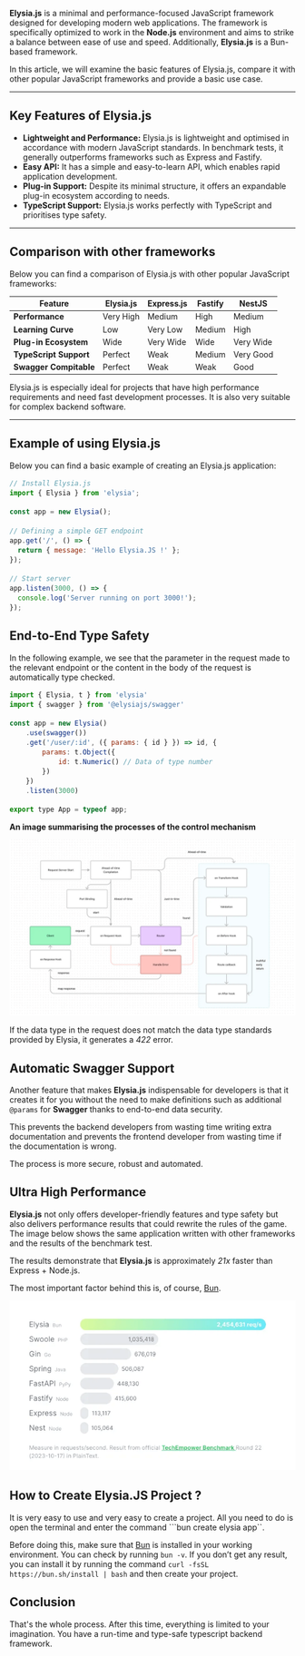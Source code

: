 <strong>Elysia.js</strong> is a minimal and performance-focused JavaScript framework designed for developing modern web applications. The framework is specifically optimized to work in the **Node.js** environment and aims to strike a balance between ease of use and speed. Additionally, <strong>Elysia.js</strong> is a Bun-based framework.


In this article, we will examine the basic features of Elysia.js, compare it with other popular JavaScript frameworks and provide a basic use case.  

---

## Key Features of Elysia.js  

- **Lightweight and Performance:** Elysia.js is lightweight and optimised in accordance with modern JavaScript standards. In benchmark tests, it generally outperforms frameworks such as Express and Fastify.  
- **Easy API:** It has a simple and easy-to-learn API, which enables rapid application development.
- **Plug-in Support:** Despite its minimal structure, it offers an expandable plug-in ecosystem according to needs.  
- **TypeScript Support:** Elysia.js works perfectly with TypeScript and prioritises type safety.  

---

## Comparison with other frameworks  

Below you can find a comparison of Elysia.js with other popular JavaScript frameworks:

| Feature            | **Elysia.js**      | **Express.js**     | **Fastify**        | **NestJS**         |  
|--------------------|-------------------|--------------------|--------------------|--------------------|  
| **Performance**     | Very High            | Medium               | High             | Medium               |  
| **Learning Curve** | Low             | Very Low          | Medium               | High             |  
| **Plug-in Ecosystem** | Wide            | Very Wide          | Wide              | Very Wide          |  
| **TypeScript Support** | Perfect        | Weak              | Medium                | Very Good            |  
| **Swagger Compitable** | Perfect        | Weak             | Weak                | Good            |  


Elysia.js is especially ideal for projects that have high performance requirements and need fast development processes. It is also very suitable for complex backend software.

---

## Example of using Elysia.js 

Below you can find a basic example of creating an Elysia.js application:  

```javascript
// Install Elysia.js
import { Elysia } from 'elysia';

const app = new Elysia();

// Defining a simple GET endpoint
app.get('/', () => {
  return { message: 'Hello Elysia.JS !' };
});

// Start server
app.listen(3000, () => {
  console.log('Server running on port 3000!');
});
```


## End-to-End Type Safety 

In the following example, we see that the parameter in the request made to the relevant endpoint or the content in the body of the request is automatically type checked.

```javascript
import { Elysia, t } from 'elysia'
import { swagger } from '@elysiajs/swagger'

const app = new Elysia()
    .use(swagger())
    .get('/user/:id', ({ params: { id } }) => id, {
        params: t.Object({
            id: t.Numeric() // Data of type number
        })
    })
    .listen(3000)

export type App = typeof app;

```

**An image summarising the processes of the control mechanism**

![elysia-js-life-cycle](https://raw.githubusercontent.com/hypecode-tech/blogs/main/elysia-js-rewriting-the-rules-of-the-game-part-1/elysia-js-life-cycle.webp)


If the data type in the request does not match the data type standards provided by Elysia, it generates a *422* error.


## Automatic Swagger Support

Another feature that makes <strong>Elysia.js</strong> indispensable for developers is that it creates it for you without the need to make definitions such as additional ```@params``` for <strong>Swagger</strong> thanks to end-to-end data security.

This prevents the backend developers from wasting time writing extra documentation and prevents the frontend developer from wasting time if the documentation is wrong.

The process is more secure, robust and automated.

## Ultra High Performance

**Elysia.js** not only offers developer-friendly features and type safety but also delivers performance results that could rewrite the rules of the game. The image below shows the same application written with other frameworks and the results of the benchmark test.

The results demonstrate that **Elysia.js** is approximately *21x* faster than Express + Node.js.

The most important factor behind this is, of course, <a href="https://bun.sh/" title="Bun.JS">Bun</a>.

![elysia-js-benchmarks](https://raw.githubusercontent.com/hypecode-tech/blogs/main/elysia-js-rewriting-the-rules-of-the-game-part-1/elysia-js-benchmarks.webp)

## How to Create Elysia.JS Project ?

It is very easy to use and very easy to create a project. All you need to do is open the terminal and enter the command ```bun create elysia app``.

Before doing this, make sure that <a href="https://bun.sh/" title="Bun.JS">Bun</a> is installed in your working environment. You can check by running ```bun -v```. If you don’t get any result, you can install it by running the command ```curl -fsSL https://bun.sh/install | bash``` and then create your project.


## Conclusion

That's the whole process. After this time, everything is limited to your imagination. You have a run-time and type-safe typescript backend framework. 


